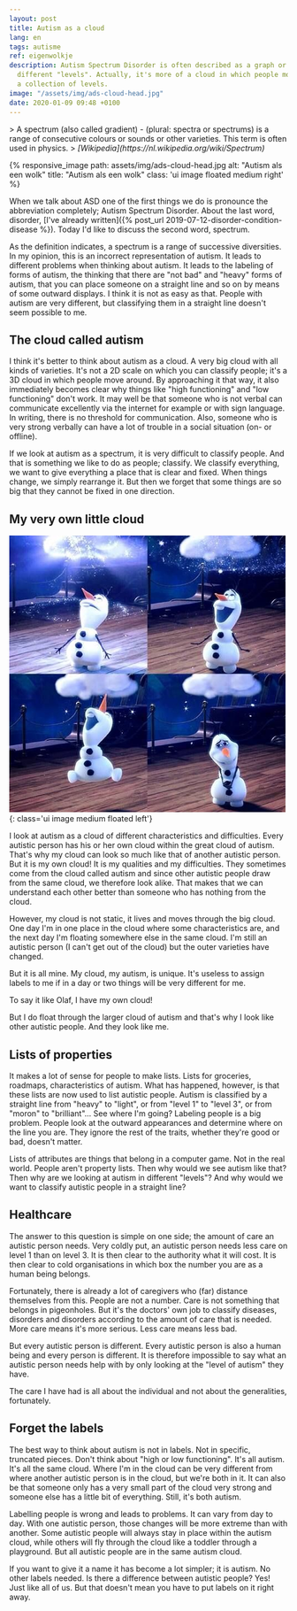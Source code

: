 ```yaml
---
layout: post
title: Autism as a cloud
lang: en
tags: autisme
ref: eigenwolkje
description: Autism Spectrum Disorder is often described as a graph or as
  different "levels". Actually, it's more of a cloud in which people move than
  a collection of levels.
image: "/assets/img/ads-cloud-head.jpg"
date: 2020-01-09 09:48 +0100
---
```

<div class="quote" markdown="1">
> A spectrum (also called gradient) - (plural: spectra or spectrums) is a range of consecutive colours or sounds or other varieties. This term is often used in physics.
> <cite>[Wikipedia](https://nl.wikipedia.org/wiki/Spectrum)</cite>
</div>

{% responsive_image path: assets/img/ads-cloud-head.jpg alt: "Autism als een wolk" title: "Autism als een wolk" class: 'ui image floated medium right' %}

When we talk about ASD one of the first things we do is pronounce the abbreviation completely; Autism Spectrum Disorder. About the last word, disorder, [I've already written]({% post_url 2019-07-12-disorder-condition-disease %}). Today I'd like to discuss the second word, spectrum.

As the definition indicates, a spectrum is a range of successive diversities. In my opinion, this is an incorrect representation of autism. It leads to different problems when thinking about autism. It leads to the labeling of forms of autism, the thinking that there are "not bad" and "heavy" forms of autism, that you can place someone on a straight line and so on by means of some outward displays. I think it is not as easy as that. People with autism are very different, but classifying them in a straight line doesn't seem possible to me.

## The cloud called autism

I think it's better to think about autism as a cloud. A very big cloud with all kinds of varieties. It's not a 2D scale on which you can classify people; it's a 3D cloud in which people move around. By approaching it that way, it also immediately becomes clear why things like "high functioning" and "low functioning" don't work. It may well be that someone who is not verbal can communicate excellently via the internet for example or with sign language. In writing, there is no threshold for communication.  Also, someone who is very strong verbally can have a lot of trouble in a social situation (on- or offline).

If we look at autism as a spectrum, it is very difficult to classify people. And that is something we like to do as people; classify. We classify everything, we want to give everything a place that is clear and fixed. When things change, we simply rearrange it. But then we forget that some things are so big that they cannot be fixed in one direction.

## My very own little cloud
![I've my very own little cloud](/assets/img/olafwolkje.jpg){: class='ui image medium floated left'}

I look at autism as a cloud of different characteristics and difficulties. Every autistic person has his or her own cloud within the great cloud of autism. That's why my cloud can look so much like that of another autistic person. But it is my own cloud! It is my qualities and my difficulties. They sometimes come from the cloud called autism and since other autistic people draw from the same cloud, we therefore look alike. That makes that we can understand each other better than someone who has nothing from the cloud.

However, my cloud is not static, it lives and moves through the big cloud. One day I'm in one place in the cloud where some characteristics are, and the next day I'm floating somewhere else in the same cloud. I'm still an autistic person (I can't get out of the cloud) but the outer varieties have changed.

But it is all mine. My cloud, my autism, is unique. It's useless to assign labels to me if in a day or two things will be very different for me.

To say it like Olaf, I have my own cloud!

But I do float through the larger cloud of autism and that's why I look like other autistic people. And they look like me.

## Lists of properties

It makes a lot of sense for people to make lists. Lists for groceries, roadmaps, characteristics of autism. What has happened, however, is that these lists are now used to list autistic people. Autism is classified by a straight line from "heavy" to "light", or from "level 1" to "level 3", or from "moron" to "brilliant"... See where I'm going? Labeling people is a big problem. People look at the outward appearances and determine where on the line you are. They ignore the rest of the traits, whether they're good or bad, doesn't matter.

Lists of attributes are things that belong in a computer game. Not in the real world. People aren't property lists. Then why would we see autism like that? Then why are we looking at autism in different "levels"? And why would we want to classify autistic people in a straight line?

## Healthcare

The answer to this question is simple on one side; the amount of care an autistic person needs. Very coldly put, an autistic person needs less care on level 1 than on level 3. It is then clear to the authority what it will cost. It is then clear to cold organisations in which box the number you are as a human being belongs.

Fortunately, there is already a lot of caregivers who (far) distance themselves from this. People are not a number. Care is not something that belongs in pigeonholes. But it's the doctors' own job to classify diseases, disorders and disorders according to the amount of care that is needed. More care means it's more serious. Less care means less bad.

But every autistic person is different. Every autistic person is also a human being and every person is different. It is therefore impossible to say what an autistic person needs help with by only looking at the "level of autism" they have.

The care I have had is all about the individual and not about the generalities, fortunately.

## Forget the labels

The best way to think about autism is not in labels. Not in specific, truncated pieces. Don't think about "high or low functioning". It's all autism. It's all the same cloud. Where I'm in the cloud can be very different from where another autistic person is in the cloud, but we're both in it. It can also be that someone only has a very small part of the cloud very strong and someone else has a little bit of everything. Still, it's both autism.

Labelling people is wrong and leads to problems. It can vary from day to day. With one autistic person, those changes will be more extreme than with another. Some autistic people will always stay in place within the autism cloud, while others will fly through the cloud like a toddler through a playground. But all autistic people are in the same autism cloud.

If you want to give it a name it has become a lot simpler; it is autism. No other labels needed. Is there a difference between autistic people? Yes! Just like all of us. But that doesn't mean you have to put labels on it right away.
